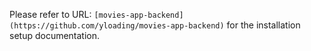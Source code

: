 Please refer to URL: `[movies-app-backend](https://github.com/yloading/movies-app-backend)` for the installation setup documentation.
